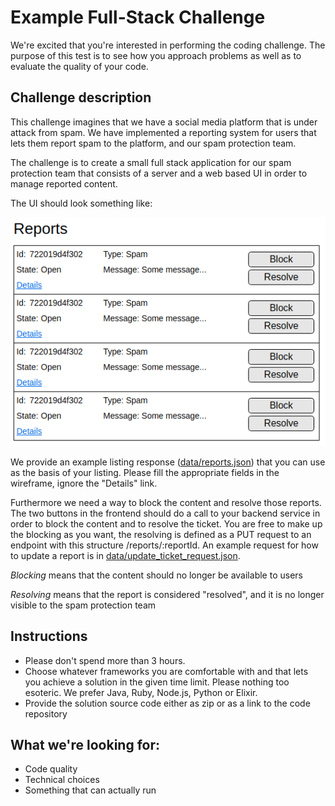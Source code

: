# Example Full-Stack Challenge

We're excited that you're interested in performing the coding challenge.
The purpose of this test is to see how you approach problems as well as to evaluate the quality of your code.

## Challenge description
This challenge imagines that we have a social media platform that is under attack from spam. We have implemented a reporting system for users that lets them report spam to the platform, and our spam protection team.  

The challenge is to create a small full stack application for our spam protection team that consists of a server and a web based UI in order to manage reported content.

The UI should look something like:

![Reporting listing](images/wireframe.png)

We provide an example listing response ([data/reports.json](data/reports.json)) that you can use as the basis of your listing. Please fill the appropriate fields in the wireframe, ignore the "Details" link.

Furthermore we need a way to block the content and resolve those reports. The two buttons in the frontend should do a call to your backend service in order to block the content and to resolve the ticket. You are free to make up the blocking as you want, the resolving is defined as a PUT request to an endpoint with this structure /reports/:reportId. An example request for how to update a report is in [data/update_ticket_request.json](data/update_ticket_request.json).

*Blocking* means that the content should no longer be available to users

*Resolving* means that the report is considered "resolved", and it is no longer visible to the spam protection team

## Instructions
- Please don't spend more than 3 hours.
- Choose whatever frameworks you are comfortable with and that lets you achieve a solution in the given time limit. Please nothing too esoteric. We prefer Java, Ruby, Node.js, Python or Elixir.
- Provide the solution source code either as zip or as a link to the code repository

## What we're looking for:
- Code quality
- Technical choices
- Something that can actually run
